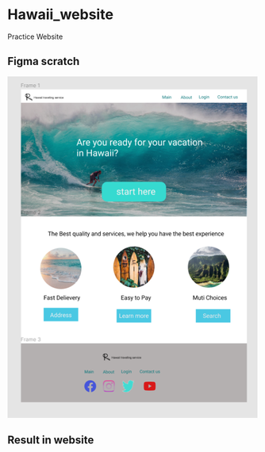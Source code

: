 # Hawaii_website

Practice Website

## Figma scratch
![](https://github.com/ycl818/Hawaii_website/blob/master/Pictures/20220106_figma.PNG)

## Result in website
